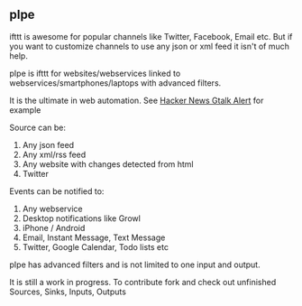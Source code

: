 ## pIpe

ifttt is awesome for popular channels like Twitter, Facebook, Email etc. But if you want to customize channels to use any json or xml feed it isn't of much help.

pIpe is ifttt for websites/webservices linked to webservices/smartphones/laptops with advanced filters.

It is the ultimate in web automation. See [Hacker News Gtalk Alert](https://github.com/sathish316/pIpe/blob/master/examples/hacker_news_gtalk_alert.rb) for example

Source can be:

1. Any json feed
2. Any xml/rss feed
3. Any website with changes detected from html
4. Twitter

Events can be notified to:

1. Any webservice
2. Desktop notifications like Growl
3. iPhone / Android
4. Email, Instant Message, Text Message
5. Twitter, Google Calendar, Todo lists etc

pIpe has advanced filters and is not limited to one input and output.

It is still a work in progress. To contribute fork and check out unfinished Sources, Sinks, Inputs, Outputs